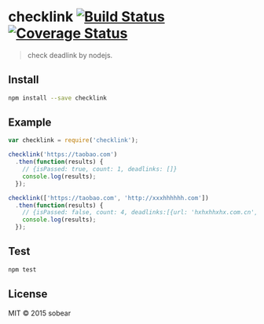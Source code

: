 # checklink [![Build Status](https://travis-ci.org/imsobear/checklink.svg?branch=master)](https://travis-ci.org/imsobear/checklink) [![Coverage Status](https://coveralls.io/repos/imsobear/checklink/badge.svg?branch=master)](https://coveralls.io/r/imsobear/checklink?branch=master)

> check deadlink by nodejs.

## Install

```bash
npm install --save checklink
```

## Example

```javascript
var checklink = require('checklink');

checklink('https://taobao.com')
  .then(function(results) {
    // {isPassed: true, count: 1, deadlinks: []}
    console.log(results);
  });

checklink(['https://taobao.com', 'http://xxxhhhhhh.com'])
  .then(function(results) {
    // {isPassed: false, count: 4, deadlinks:[{url: 'hxhxhhxhx.com.cn', code: 400, message: 'Bad Request'}]}
    console.log(results);
  });
```

## Test

```bash
npm test
```

## License

MIT &copy; 2015 sobear
